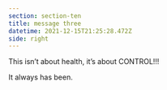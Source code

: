 ```yaml
---
section: section-ten
title: message three
datetime: 2021-12-15T21:25:28.472Z
side: right
---
```

This isn’t about health, it’s about CONTROL!!!

It always has been.
